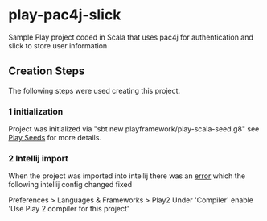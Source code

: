 # play-pac4j-slick
Sample Play project coded in Scala that uses pac4j for authentication and slick to store user information

## Creation Steps
The following steps were used creating this project.

### 1 initialization
Project was initialized via "sbt new playframework/play-scala-seed.g8" see [Play Seeds](https://www.playframework.com/download#seeds) for more details.

### 2 Intellij import
When the project was imported into intellij there was an [error](http://stackoverflow.com/questions/33203437/sbt-compilation-for-play-framework-2-x-disabled-by-default) which the following intellij config changed fixed

Preferences > Languages & Frameworks > Play2
Under 'Compiler' enable 'Use Play 2 compiler for this project'